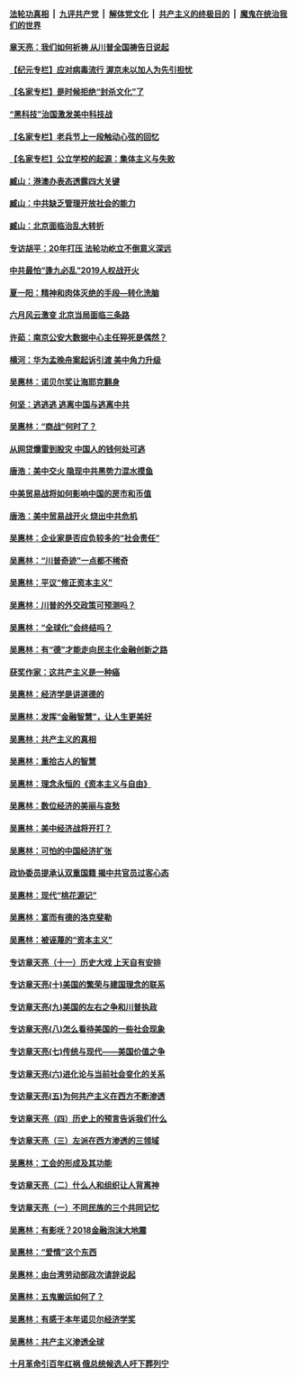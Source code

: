 ####  [法轮功真相](../../../../basic/blob/master/README.md?t=07061702) &nbsp;|&nbsp; [九评共产党](../../../../9ping.md/blob/master/README.md?t=07061702) &nbsp;|&nbsp; [解体党文化](../../../../jtdwh.md/blob/master/README.md?t=07061702)  &nbsp;|&nbsp; [共产主义的终极目的](../../../../gczydzjmd.md/blob/master/README.md?t=07061702) &nbsp;|&nbsp; [魔鬼在统治我们的世界](../../../../mgztzwmdsj.md/blob/master/README.md?t=07061702) 

#### [章天亮：我们如何祈祷 从川普全国祷告日说起](../pages/nsc423/n11944627.md?t=07061702) 

#### [【纪元专栏】应对病毒流行 渥京未以加人为先引担忧](../pages/nsc423/n11875714.md?t=07061702) 

#### [【名家专栏】是时候拒绝“封杀文化”了](../pages/nsc423/n11814093.md?t=07061702) 

#### [“黑科技”治国激发美中科技战](../pages/nsc423/n11638056.md?t=07061702) 

#### [【名家专栏】老兵节上一段触动心弦的回忆](../pages/nsc423/n11646016.md?t=07061702) 

#### [【名家专栏】公立学校的起源：集体主义与失败](../pages/nsc423/n11601833.md?t=07061702) 

#### [臧山：港澳办表态透露四大关键](../pages/nsc423/n11421628.md?t=07061702) 

#### [臧山：中共缺乏管理开放社会的能力](../pages/nsc423/n11407457.md?t=07061702) 

#### [臧山：北京面临治乱大转折](../pages/nsc423/n11406895.md?t=07061702) 

#### [专访胡平：20年打压 法轮功屹立不倒意义深远](../pages/nsc423/n11398800.md?t=07061702) 

#### [中共最怕“逢九必乱”2019人权战开火](../pages/nsc423/n11385248.md?t=07061702) 

#### [夏一阳：精神和肉体灭绝的手段—转化洗脑](../pages/nsc423/n11368250.md?t=07061702) 

#### [六月风云激变 北京当局面临三条路](../pages/nsc423/n11313668.md?t=07061702) 

#### [许茹：南京公安大数据中心主任猝死是偶然？](../pages/nsc423/n11064744.md?t=07061702) 

#### [横河：华为孟晚舟案起诉引渡 美中角力升级](../pages/nsc423/n11027230.md?t=07061702) 

#### [吴惠林：诺贝尔奖让海耶克翻身](../pages/nsc423/n10890049.md?t=07061702) 

#### [何坚：逃逃逃 逃离中国与逃离中共](../pages/nsc423/n10592891.md?t=07061702) 

#### [吴惠林：“商战”何时了？](../pages/nsc423/n10573558.md?t=07061702) 

#### [从网贷爆雷到股灾 中国人的钱何处可逃](../pages/nsc423/n10572800.md?t=07061702) 

#### [唐浩：美中交火 隐现中共黑势力混水摸鱼](../pages/nsc423/n10544040.md?t=07061702) 

#### [中美贸易战将如何影响中国的房市和币值](../pages/nsc423/n10543697.md?t=07061702) 

#### [唐浩：美中贸易战开火 烧出中共危机](../pages/nsc423/n10540126.md?t=07061702) 

#### [吴惠林：企业家是否应负较多的“社会责任”](../pages/nsc423/n10535022.md?t=07061702) 

#### [吴惠林：“川普奇迹”一点都不稀奇](../pages/nsc423/n10512808.md?t=07061702) 

#### [吴惠林：平议“修正资本主义”](../pages/nsc423/n10495724.md?t=07061702) 

#### [吴惠林：川普的外交政策可预测吗？](../pages/nsc423/n10462387.md?t=07061702) 

#### [吴惠林：“全球化”会终结吗？](../pages/nsc423/n10452838.md?t=07061702) 

#### [吴惠林：有“德”才能走向民主化金融创新之路](../pages/nsc423/n10432292.md?t=07061702) 

#### [获奖作家：这共产主义是一种癌](../pages/nsc423/n10431541.md?t=07061702) 

#### [吴惠林：经济学是讲道德的](../pages/nsc423/n10398014.md?t=07061702) 

#### [吴惠林：发挥“金融智慧”，让人生更美好](../pages/nsc423/n10375019.md?t=07061702) 

#### [吴惠林：共产主义的真相](../pages/nsc423/n10351394.md?t=07061702) 

#### [吴惠林：重拾古人的智慧](../pages/nsc423/n10337691.md?t=07061702) 

#### [吴惠林：理念永恒的《资本主义与自由》](../pages/nsc423/n10316274.md?t=07061702) 

#### [吴惠林：数位经济的美丽与哀愁](../pages/nsc423/n10292946.md?t=07061702) 

#### [吴惠林：美中经济战将开打？](../pages/nsc423/n10258825.md?t=07061702) 

#### [吴惠林：可怕的中国经济扩张](../pages/nsc423/n10219147.md?t=07061702) 

#### [政协委员提承认双重国籍 揭中共官员过客心态](../pages/nsc423/n10208809.md?t=07061702) 

#### [吴惠林：现代“桃花源记”](../pages/nsc423/n10185234.md?t=07061702) 

#### [吴惠林：富而有德的洛克斐勒](../pages/nsc423/n10142264.md?t=07061702) 

#### [吴惠林：被诬蔑的“资本主义”](../pages/nsc423/n10124816.md?t=07061702) 

#### [专访章天亮（十一）历史大戏 上天自有安排](../pages/nsc423/n10094905.md?t=07061702) 

#### [专访章天亮(十)美国的繁荣与建国理念的联系](../pages/nsc423/n10094899.md?t=07061702) 

#### [专访章天亮(九)美国的左右之争和川普执政](../pages/nsc423/n10094889.md?t=07061702) 

#### [专访章天亮(八)怎么看待美国的一些社会现象](../pages/nsc423/n10094857.md?t=07061702) 

#### [专访章天亮(七)传统与现代——美国价值之争](../pages/nsc423/n10093140.md?t=07061702) 

#### [专访章天亮(六)进化论与当前社会变化的关系](../pages/nsc423/n10092036.md?t=07061702) 

#### [专访章天亮(五)为何共产主义在西方不断渗透](../pages/nsc423/n10083620.md?t=07061702) 

#### [专访章天亮（四）历史上的预言告诉我们什么](../pages/nsc423/n10083606.md?t=07061702) 

#### [专访章天亮（三）左派在西方渗透的三领域](../pages/nsc423/n10081115.md?t=07061702) 

#### [吴惠林：工会的形成及其功能](../pages/nsc423/n10080633.md?t=07061702) 

#### [专访章天亮（二）什么人和组织让人背离神](../pages/nsc423/n10076637.md?t=07061702) 

#### [专访章天亮（一）不同民族的三个共同记忆](../pages/nsc423/n10074188.md?t=07061702) 

#### [吴惠林：有影呒？2018金融泡沫大地震](../pages/nsc423/n10040534.md?t=07061702) 

#### [吴惠林：“爱情”这个东西](../pages/nsc423/n10019423.md?t=07061702) 

#### [吴惠林：由台湾劳动部政次请辞说起](../pages/nsc423/n9979679.md?t=07061702) 

#### [吴惠林：五鬼搬运如何了？](../pages/nsc423/n9925338.md?t=07061702) 

#### [吴惠林：有感于本年诺贝尔经济学奖](../pages/nsc423/n9871883.md?t=07061702) 

#### [吴惠林：共产主义渗透全球](../pages/nsc423/n9812748.md?t=07061702) 

#### [十月革命引百年红祸 俄总统候选人吁下葬列宁](../pages/nsc423/n9810182.md?t=07061702) 

